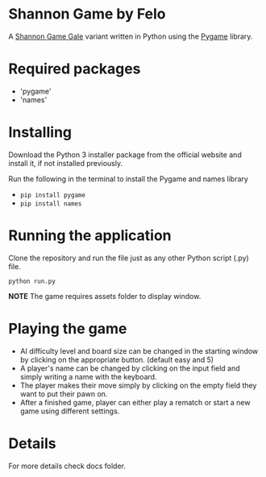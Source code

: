 # Shannon Game by Felo

A [Shannon Game Gale](https://en.wikipedia.org/wiki/Shannon_switching_game#Gale) variant written in Python using the [Pygame](https://www.pygame.org) library.

# Required packages
- 'pygame'
- 'names'


# Installing
Download the Python 3 installer package from the official website and install it, if not installed previously.

Run the following in the terminal to install the Pygame and names library

- `pip install pygame`
- `pip install names`


# Running the application
Clone the repository and run the file just as any other Python script (.py) file.

`python run.py`

**NOTE**
The game requires assets folder to display window.

# Playing the game
- AI difficulty level and board size can be changed in the starting window by clicking on the appropriate button. (default easy and 5)
- A player's name can be changed by clicking on the input field and simply writing a name with the keyboard.
- The player makes their move simply by clicking on the empty field they want to put their pawn on.
- After a finished game, player can either play a rematch or start a new game using different settings.

# Details
For more details check docs folder.
